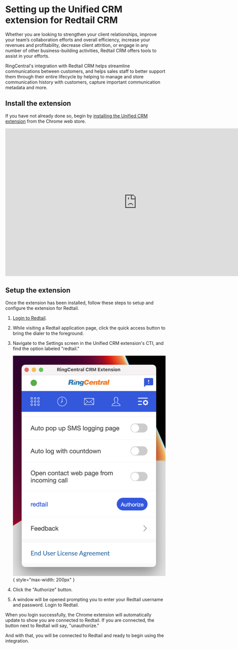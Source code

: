 # Setting up the Unified CRM extension for Redtail CRM

Whether you are looking to strengthen your client relationships, improve your team’s collaboration efforts and overall efficiency, increase your revenues and profitability, decrease client attrition, or engage in any number of other business-building activities, Redtail CRM offers tools to assist in your efforts.

RingCentral's integration with Redtail CRM helps streamline communications between customers, and helps sales staff to better support them through their entire lifecycle by helping to manage and store communication history with customers, capture important communication metadata and more.

## Install the extension

If you have not already done so, begin by [installing the Unified CRM extension](../getting-started/) from the Chrome web store. 

<iframe width="825" height="464" src="https://www.youtube.com/embed/1pbpbEvp5uQ?si=BUmLcaKk5att_XQf" title="Unified CRM extension for Redtail CRM - quick start" frameborder="0" allow="accelerometer; autoplay; clipboard-write; encrypted-media; gyroscope; picture-in-picture; web-share" allowfullscreen></iframe>

## Setup the extension

Once the extension has been installed, follow these steps to setup and configure the extension for Redtail. 

1. [Login to Redtail](https://corporate.redtailtechnology.com/login/).

2. While visiting a Redtail application page, click the quick access button to bring the dialer to the foreground. 

3. Navigate to the Settings screen in the Unified CRM extension's CTI, and find the option labeled "redtail."

    ![Connect to Redtail](img/redtail-connect.png){ style="max-width: 200px" }

4. Click the "Authorize" button. 

5. A window will be opened prompting you to enter your Redtail username and password. Login to Redtail. 

When you login successfully, the Chrome extension will automatically update to show you are connected to Redtail. If you are connected, the button next to Redtail will say, "unauthorize."

And with that, you will be connected to Redtail and ready to begin using the integration. 